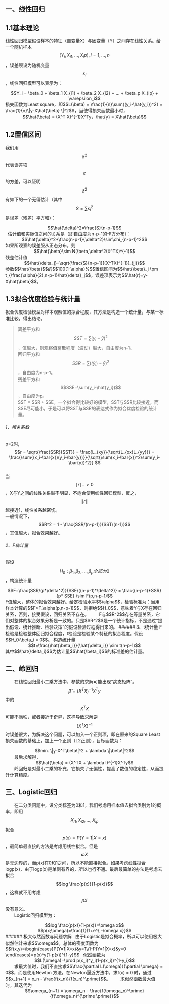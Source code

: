 <script type="text/javascript" src="http://cdn.mathjax.org/mathjax/latest/MathJax.js?config=TeX-AMS-MML_HTMLorMML"></script>

## 一、线性回归
## 1.1基本理论
线性回归模型假设样本的特征（自变量X）与因变量（Y）之间存在线性关系。给一个随机样本$$(Y_i,X_{i1},...,X_{i}p),i=1,...,n$$，误差项设为随机变量$$\varepsilon_i$$，线性回归模型可以表示为：    
<div align="center">$$Y_i = \beta_0 + \beta_1 X_{i1} + \beta_2 X_{i2} + ... + \beta_p X_{ip} + \varepsilon_i$$</div>  
损失函数为Least square，即$$L(\beta) = \frac{1}{n}\sum{(y_i-\hat{y_i})^2} = \frac{1}{n}\|y-X\hat{\beta} \|^2$$，当使得损失函数最小时，  
<div align="center">$$\hat{\beta} = (X^T X)^{-1}X^Ty，\hat{y} = X\hat{\beta}$$</div>  

## 1.2置信区间
我们用$$\delta^2$$代表误差项$$\varepsilon$$的方差，可以证明$$\delta^2$$有如下的一个无偏估计（其中$$S=\sum\hat{\varepsilon}_i^2$$是误差（残差）平方和）：
<div align="center">$$\hat{\delta}^2=\frac{S}{n-p-1}$$</div>  
估计值和实际值之间的关系是（即自由度为n-p-1的卡方分布）：
<div align="center">$$\hat{\delta}^2*\frac{n-p-1}{\delta^2}\sim\chi_{n-p-1}^2$$</div>
如果所观察的误差服从正态分布，则
<div align="center">$$\hat{\beta}\sim N(\beta,\delta^2(X^TX)^{-1}$$</div>  
残差估计值
<div align="center">$$\hat{\delta_j}=\sqrt{\frac{S}{n-p-1}[(X^TX)^{-1}]_{jj}}$$</div>    
参数$$\hat{\beta}$$的$$100(1-\alpha)%$$置信区间为$$\hat{\beta}_j \pm t_{\frac{\alpha}{2},n-p-1}\hat{\delta}_j$$，误差项表示为$$\hat{r}=y-X\hat{\beta}$$。

## 1.3拟合优度检验与统计量
拟合优度检验模型对样本观察值的拟合程度，其方法是构造一个统计量，与某一标准比较，得出结论。  
> 离差平方和$$SST=\sum(y_i - \bar{y})^2$$，值越大，则观察值离散程度（波动）越大，自由度为n-1。  
回归平方和$$SSR=\sum(\hat(y_i) - \bar{y})^2$$，自由度为n-p-1。  
残差平方和$$SSE=\sum(y_i-\hat{y_i})$$，自由度为p。  
SST = SSR + SSE。一个拟合得比较好的模型，SST与SSR比较接近，而SSE尽可能小，于是可以将SST与SSR的表达式作为拟合优度检验的统计量。  

###### 1、相关系数  
p=2时,$$r = \sqrt{\frac{SSR}{SST}} = \frac{L_{xy}}{\sqrt{L_{xx}L_{yy}}} = \frac{\sum{(x_i-\bar{x})(y_i-\bar{y})}}{\sqrt{\sum(x_i-\bar{x})^2\sum(y_i-\bar{y})^2}} $$  
当$$\|r\| -> 0$$，X与Y之间的线性关系越不明显，不适合使用线性回归模型，反之，$$\|r\| $$越接近1，线性关系越密切。  
一般情况下，$$R^2 = 1 - \frac{SSR/(n-p-1)}{SST/(n-1)}$$，其值越大，拟合效果越好。  

###### 2、F统计量  
假设$$H_0:\beta_1,\beta_2,...,\beta_p全部为0$$，构造统计量  
<div align="center">$$F=\frac{SSR/(p*\delta^2)}{SSE/((n-p-1)*\delta^2)} = \frac{(n-p-1)*SSR}{p* SSE} \sim F(p,n-p-1)$$</div>  
F值越大，整体的拟合效果越好。给定检验水平$$\alpha$$，检验标准为：当用样本计算的$$F>F_\alpha(p,n-p-1)$$，则拒绝$$H_0$$，意味着Y与X存在回归关系，否则，接受假设，回归关系不存在。  
&emsp;&emsp;F与$$R^2$$存在等量关系，它们对整体的拟合效果分析是一致的。只是$$R^2$$是一个统计指标，不是通过“提出假设、统计推断、检验决策”的假设检验过程得出来的。  
###### 3、t统计量  
F检验是检验整体回归拟合程度，t检验是检验某个特征的拟合程度。假设$$H_0:\beta_i = 0$$。
构造统计量  
<div align="center">$$t=\frac{\hat{\beta_i}}{\hat{\delta_i}} \sim t(n-p-1)$$</div>  
其中$$\hat{\delta_i}$$为估计量$$\hat{\beta_i}$$的标准差的估计量。

## 二、岭回归
&emsp;&emsp;在线性回归最小二乘方法中，参数的求解可能出现“病态矩阵”。$$\hat{\beta} = (X^T X)^{-1}X^Ty$$中的$$X^TX$$可能不满秩，或者接近于奇异，这样导致求解逆$$(X^T X)^{-1}$$时误差很大，为解决这个问题，可以加入一个正则项，即在原来的Square Least损失函数的基础上，加上一个正则（L2正则），目标函数为：  
<div align="center">$$min. \|y-X^T\beta\|^2 + \lambda \|\beta\|^2$$</div>  
&emsp;&emsp;最后求解得，  
<div align="center">$$\hat{\beta} = (X^TX + \lambda I)^{-1}X^Ty$$</div>  
&emsp;&emsp;岭回归是对最小二乘的补充，它损失了无偏性，提高了数值的稳定性，从而提升计算精度。  


## 三、Logistic回归
&emsp;&emsp;在二分类问题中，设分类标签为0和1，我们考虑用样本值去拟合类别为1的概率，即用$$X_{i1},X_{i2},...,X_{ip}$$拟合$$p(x)=P(Y=1|X=x)$$，最简单最直接的方法是考虑用线性拟合。但是$$\omega X$$是无边界的，而p(x)在0和1之间，所以不能直接拟合。如果考虑线性拟合logp(x)，由于logp(x)是单侧有界的，所以也行不通。最后最简单的办法是考虑去拟合$$log \frac{p(x)}{1-p(x)}$$，这样就不用考虑$$\beta X$$没有意义。  
&emsp;&emsp;Logistic回归模型为：  
<div align="center">$$log \frac{p(x)}{1-p(x)}=\omega x$$</div>   
<div align="center">$$p(x;\omega)=\frac{1}{1+e^{ -\omega x}}$$</div>    
###### 极大似然函数与问题求解  
由于Logistic是拟合概率，所以可以使用极大似然估计来求$$\omega$$。总体的密度函数为$$f(x,y)=\begin{cases}P(Y=1|X=x)&y=1\\1-P(Y=1|X=x)&y=0 \end{cases}=p(x)^y(1-p(x))^{1-y}$$  
似然函数为  
<div align="center">$$L(\omega)=\prod p(x_i)^y_i(1-p(x_i))^{1-y_i}$$</div>    
&emsp;&emsp;求最大值时，我们不直接求$$\frac{\partial L(\omega)}{\partial \omega} = 0$$，而是使用Newton 方法。在Newton逼近方法中，求f(x) = 0 时，通过$$x_{n+1} = x_n - \frac{f(x_n)}{f(x_n)^\prime}$$。  
&emsp;&emsp;求似然函数最大值时，其迭代为  
<div align="center">$$\omega_{n+1} = \omega_n - \frac{f(\omega_n)^\prime}{f(\omega_n)^{\prime \prime}}$$</div>    

